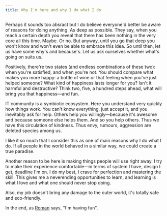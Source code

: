 ```yaml
---
title: Why I'm here and why I do what I do
---
```


Perhaps it sounds too absract but I do believe everyone'd better be aware of reasons for doing anything. As deep as possible. They say, when you reach a certain depth you reveal that there has been nothing in the very core all this time. Maybe. Or no. But anyway, until you go that deep you won't know and won't even be able to embrace this idea. So until then, let us have some why's and because's. Let us ask ourselves whether what's going on suits us.

Positively, there're two states (and endless combinations of these two): when you're satisfied, and when you're not. You should compare what makes you more happy: a bottle of wine or that feeling when you've just helped someone? What kind of happiness lasts longer for you? Isn't it harmful and destructive? Think two, five, a hundred steps ahead, what will bring you that happiness&mdash;and fun.

IT community is a symbiotic ecosystem. Here you understand very quickly how things work. You can't know everything, just accept it, and you inevitably ask for help. Others help you willingly&mdash;because it's awesome and because someone else helps them. And so you help others. Thus we have this circulation of kindness. Thus envy, rumours, aggression are deleted species among us.

I like it so much that I consider this as one of main reasons why I do what I do. If all people in the world behaved in a similar way, we could create a true paradise.

Another reason to be here is making things people will use right away. I try to make their experience comfortable&mdash;in terms of system I have, design I get, deadline I'm on. I do my best, I crave for perfection and mastering the skill. This gives me a neverending opportunities to learn, and learning is what I love and what one should never stop doing.

Also, my job doesn't bring any damage to the outer world, it's totally safe and eco-friendly.

In the end, as [Roman](https://www.romanzolotarev.com/) says, "I'm having fun".
